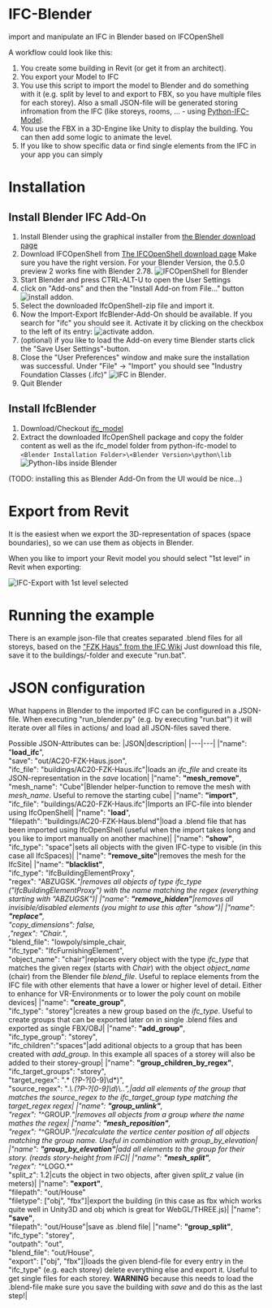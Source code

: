 # IFC-Blender
import and manipulate an IFC in Blender based on IFCOpenShell

A workflow could look like this:
1. You create some building in Revit (or get it from an architect).
1. You export your Model to IFC
1. You use this script to import the model to Blender and do something with it (e.g. split by level to and export to FBX, so you have multiple files for each storey). Also a small JSON-file will be generated storing infromation from the IFC (like storeys, rooms, ... - using [Python-IFC-Model](https://github.com/brean/python-ifc-model).
1. You use the FBX in a 3D-Engine like Unity to display the building. You can then add some logic to animate the level.
1. If you like to show specific data or find single elements from the IFC in your app you can simply

# Installation
## Install Blender IFC Add-On
1. Install Blender using the graphical installer from [the Blender download page](https://www.blender.org/download/)
1. Download IFCOpenShell from [The IFCOpenShell download page](http://ifcopenshell.org/)
   Make sure you have the right version. For your Blender Version, the 0.5.0 preview 2 works fine with Blender 2.78. ![IFCOpenShell for Blender](docs/images/blender_install_ifc.png?raw=true)
1. Start Blender and press CTRL-ALT-U to open the User Settings
1. click on "Add-ons" and then the "Install Add-on from File..." button
   ![install addon](docs/images/blender_install_addons.png?raw=true).
1. Select the downloaded IfcOpenShell-zip file and import it.
1. Now the Import-Export IfcBlender-Add-On should be available. If you search for "ifc" you should see it. Activate it by clicking on the checkbox to the left of its entry:
   ![activate addon](docs/images/blender_activate_addon.png?raw=true).
1. (optional) if you like to load the Add-on every time Blender starts click the "Save User Settings"-button.
1. Close the "User Preferences" window and make sure the installation was successful. Under "File" -> "Import" you should see "Industry Foundation Classes (.ifc)"
   ![IFC in Blender](docs/images/blender_start_ifc_addon.png?raw=true).
1. Quit Blender

## Install IfcBlender
1. Download/Checkout [ifc_model](https://github.com/brean/python-ifc-model)
1. Extract the downloaded IfcOpenShell package and copy the folder content as well as the ifc_model folder from python-ifc-model to `<Blender Installation Folder>\<Blender Version>\python\lib`
   ![Python-libs inside Blender](docs/images/ifc_model_path.png?raw=true)

(TODO: installing this as Blender Add-On from the UI would be nice...)

# Export from Revit
It is the easiest when we export the 3D-representation of spaces (space boundaries), so we can use them as objects in Blender.

When you like to import your Revit model you should select "1st level" in Revit when exporting:

![IFC-Export with 1st level selected](docs/images/ifc_export_revit_1st_level.png?raw=true)

# Running the example
There is an example json-file that creates separated .blend files for all storeys, based on the ["FZK Haus" from the IFC Wiki](http://www.ifcwiki.org/index.php?title=KIT_IFC_Examples)
Just download this file, save it to the buildings/-folder and execute "run.bat".

# JSON configuration
What happens in Blender to the imported IFC can be configured in a JSON-file. When executing "run_blender.py" (e.g. by executing "run.bat") it will iterate over all files in actions/ and load all JSON-files saved there.

Possible JSON-Attributes can be:
|JSON|description|
|---|---|
|"name": "**load_ifc**",<br/> "save": "out/AC20-FZK-Haus.json",<br/> "ifc_file": "buildings/AC20-FZK-Haus.ifc"|loads an *ifc_file* and create its JSON-representation in the *save* location|
|"name": **"mesh_remove"**, <br/>"mesh_name": "Cube"|Blender helper-function to remove the mesh with *mesh_name*. Useful to remove the starting cube|
|"name": **"import"**, <br/>"ifc_file": "buildings/AC20-FZK-Haus.ifc"|Imports an IFC-file into blender using IfcOpenShell|
|"name": "**load**",<br/>"filepath": "buildings/AC20-FZK-Haus.blend"|load a .blend file that has been imported using IfcOpenShell (useful when the import takes long and you like to import manually on another machine)|
|"name": **"show"**,<br/>"ifc_type": "space"|sets all objects with the given IFC-type to visible (in this case all IfcSpaces)|
|"name": **"remove_site"**|removes the mesh for the IfcSite|
|"name": **"blacklist"**,<br/>"ifc_type": "IfcBuildingElementProxy",<br/>"regex": "ABZUGSK.*"|removes all objects of type *ifc_type* ("IfcBuildingElementProxy") with the name matching the *regex* (everything starting with "ABZUGSK")|
|"name": **"remove_hidden"**|removes all invisible/disabled elements (you might to use this after "show")|
|"name": **"replace"**,<br/> "copy_dimensions": false,<br/>,"regex": "Chair.*",<br/> "blend_file": "lowpoly/simple_chair,<br/> "ifc_type": "IfcFurnishingElement",<br/>"object_name": "chair"|replaces every object with the type *ifc_type* that matches the given regex (starts with *Chair*) with the object *object_name* (chair) from the Blender file *blend_file*. Useful to replace elements from the IFC file with other elements that have a lower or higher level of detail. Either to enhance for VR-Environments or to lower the poly count on mobile devices|
|"name": **"create_group"**,<br/> "ifc_type": "storey"|creates a new group based on the *ifc_type*. Useful to create groups that can be exported later on in single .blend files and exported as single FBX/OBJ|
|"name": **"add_group"**,<br/> "ifc_type_group": "storey",<br/>"ifc_children":"spaces"|add aditional objects to a group that has been created with *add_group*. In this example all spaces of a storey will also be added to their storey-group|
|"name": **"group_children_by_regex"**,<br/>    "ifc_target_groups": "storey",<br/>"target_regex": ".* (?P<name>-?[0-9]\\d*)",<br/>"source_regex": ".*\\.(?P<name>-?[0-9]\\d*)\\..*",|add all elements of the group that matches the *source_regex* to the *ifc_target_group* type matching the *target_regex* regex|
|"name": **"group_unlink"**,<br/> "regex": "*^GROUP.*"|removes all objects from a group where the name mathes the *regex*|
|"name": **"mesh_reposition"**,<br/> "regex": "*^GROUP.*"|recalculate the vertice center position of all objects matching the group name. Useful in combination with *group_by_elevation*|
|"name": **"group_by_elevation"**|add all elements to the group for their story. (reads story-height from IFC)|
|"name": **"mesh_split"**,<br/> "regex": "*^LOGO.*"<br/>"split_z": 1.2|cuts the object in two objects, after given *split_z* value (in meters)|
|"name": **"export"**,<br/> "filepath": "out/House"<br/>"filetype": ["obj", "fbx"]|export the building (in this case as fbx which works quite well in Unity3D and obj which is great for WebGL/THREE.js)|
|"name": **"save"**,<br/> "filepath": "out/House"|save as .blend file|
|"name": **"group_split"**,<br/>"ifc_type": "storey",<br/>"outpath": "out",<br/>"blend_file": "out/House",<br/>"export": ["obj", "fbx"]|loads the given blend-file for every entry in the "ifc_type" (e.g. each storey) delete everything else and export it. Useful to get single files for each storey. **WARNING** because this needs to load the .blend-file make sure you save the building with *save* and do this as the last step!|
